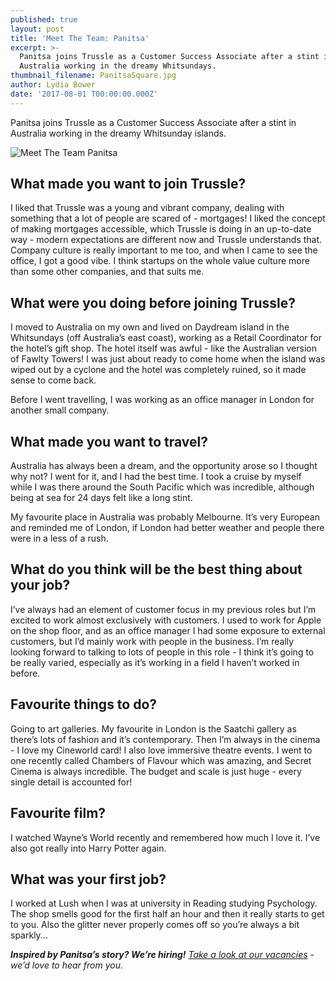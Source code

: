 ```yaml
---
published: true
layout: post
title: 'Meet The Team: Panitsa'
excerpt: >-
  Panitsa joins Trussle as a Customer Success Associate after a stint in
  Australia working in the dreamy Whitsundays.     
thumbnail_filename: PanitsaSquare.jpg
author: Lydia Bower
date: '2017-08-01 T00:00:00.000Z'
---
```

Panitsa joins Trussle as a Customer Success Associate after a stint in Australia working in the dreamy Whitsunday islands. 

![Meet The Team Panitsa]({{site.baseurl}}/images/post_images/Panitsa.jpg)

## What made you want to join Trussle?
I liked that Trussle was a young and vibrant company, dealing with something that a lot of people are scared of - mortgages! I liked the concept of making mortgages accessible, which Trussle is doing in an up-to-date way - modern expectations are different now and Trussle understands that. Company culture is really important to me too, and when I came to see the office, I got a good vibe. I think startups on the whole value culture more than some other companies, and that suits me.

## What were you doing before joining Trussle?
I moved to Australia on my own and lived on Daydream island in the Whitsundays (off Australia’s east coast), working as a Retail Coordinator for the hotel’s gift shop. The hotel itself was awful - like the Australian version of Fawlty Towers! I was just about ready to come home when the island was wiped out by a cyclone and the hotel was completely ruined, so it made sense to come back. 

Before I went travelling, I was working as an office manager in London for another small company.

## What made you want to travel?
Australia has always been a dream, and the opportunity arose so I thought why not? I went for it, and I had the best time. I took a cruise by myself while I was there around the South Pacific which was incredible, although being at sea for 24 days felt like a long stint. 

My favourite place in Australia was probably Melbourne. It’s very European and reminded me of London, if London had better weather and people there were in a less of a rush.

## What do you think will be the best thing about your job?
I’ve always had an element of customer focus in my previous roles but I’m excited to work almost exclusively with customers. I used to work for Apple on the shop floor, and as an office manager I had some exposure to external customers, but I’d mainly work with people in the business. I’m really looking forward to talking to lots of people in this role - I think it’s going to be really varied, especially as it’s working in a field I haven’t worked in before.

## Favourite things to do?
Going to art galleries. My favourite in London is the Saatchi gallery as there’s lots of fashion and it’s contemporary. Then I’m always in the cinema - I love my Cineworld card! I also love immersive theatre events. I went to one recently called Chambers of Flavour which was amazing, and Secret Cinema is always incredible. The budget and scale is just huge - every single detail is accounted for!

## Favourite film?
I watched Wayne’s World recently and remembered how much I love it. I’ve also got really into Harry Potter again.

## What was your first job?
I worked at Lush when I was at university in Reading studying Psychology. The shop smells good for the first half an hour and then it really starts to get to you. Also the glitter never properly comes off so you’re always a bit sparkly...

_**Inspired by Panitsa’s story? We’re hiring!** [Take a look at our vacancies](https://jobs.lever.co/trussle "Trussle vacancies") - we’d love to hear from you._
